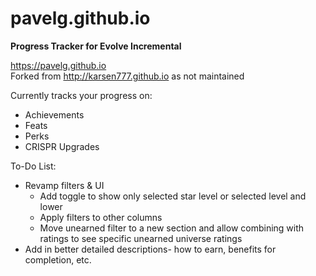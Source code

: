 # pavelg.github.io
**Progress Tracker for Evolve Incremental**

<https://pavelg.github.io>  
Forked from <http://karsen777.github.io> as not maintained

Currently tracks your progress on:
+ Achievements
+ Feats
+ Perks
+ CRISPR Upgrades

To-Do List:
+ Revamp filters & UI
    + Add toggle to show only selected star level or selected level and lower
	+ Apply filters to other columns
	+ Move unearned filter to a new section and allow combining with ratings to see specific unearned universe ratings
+ Add in better detailed descriptions- how to earn, benefits for completion, etc.
